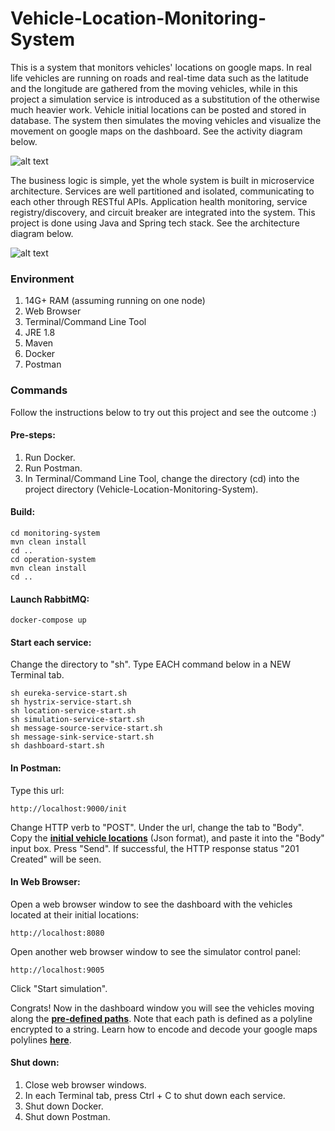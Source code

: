 # Vehicle-Location-Monitoring-System
This is a system that monitors vehicles' locations on google maps. In real life vehicles are running on roads and real-time data such as the latitude and the longitude are gathered from the moving vehicles, while in this project a simulation service is introduced as a substitution of the otherwise much heavier work. Vehicle initial locations can be posted and stored in database. The system then simulates the moving vehicles and visualize the movement on google maps on the dashboard. See the activity diagram below.

![alt text](../master/docs/Activity%20Diagram.png)

The business logic is simple, yet the whole system is built in microservice architecture. Services are well partitioned and isolated, communicating to each other through RESTful APIs. Application health monitoring, service registry/discovery, and circuit breaker are integrated into the system. This project is done using Java and Spring tech stack. See the architecture diagram below.

![alt text](../master/docs/Architecture%20Diagram.png)
### Environment
1. 14G+ RAM (assuming running on one node)
2. Web Browser
3. Terminal/Command Line Tool
4. JRE 1.8
5. Maven
6. Docker
7. Postman
### Commands
Follow the instructions below to try out this project and see the outcome :)
#### Pre-steps:
1. Run Docker.
2. Run Postman.
3. In Terminal/Command Line Tool, change the directory (cd) into the project directory (Vehicle-Location-Monitoring-System).
#### Build:

    cd monitoring-system
    mvn clean install
    cd ..
    cd operation-system
    mvn clean install
    cd ..

#### Launch RabbitMQ:

    docker-compose up
    
#### Start each service:
Change the directory to "sh". Type EACH command below in a NEW Terminal tab.

    sh eureka-service-start.sh
    sh hystrix-service-start.sh
    sh location-service-start.sh
    sh simulation-service-start.sh
    sh message-source-service-start.sh
    sh message-sink-service-start.sh
    sh dashboard-start.sh
    
#### In Postman:
Type this url:

    http://localhost:9000/init
    
Change HTTP verb to "POST". Under the url, change the tab to "Body". Copy the [**initial vehicle locations**](../master/location-service/location.json) (Json format), and paste it into the "Body" input box. Press "Send". If successful, the HTTP response status "201 Created" will be seen.
#### In Web Browser:
Open a web browser window to see the dashboard with the vehicles located at their initial locations:

    http://localhost:8080
    
Open another web browser window to see the simulator control panel:

    http://localhost:9005
    
Click "Start simulation".

Congrats! Now in the dashboard window you will see the vehicles moving along the [**pre-defined paths**](../master/simulation-service/src/main/resources/paths.json). Note that each path is defined as a polyline encrypted to a string. Learn how to encode and decode your google maps polylines [**here**](https://developers.google.com/maps/documentation/utilities/polylineutility).
#### Shut down:
1. Close web browser windows.
2. In each Terminal tab, press Ctrl + C to shut down each service.
3. Shut down Docker.
4. Shut down Postman.
